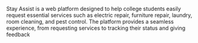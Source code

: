
Stay Assist is a web platform designed to help college students easily request essential services such as electric repair, furniture repair, laundry, room cleaning, and pest control. The platform provides a seamless experience, from requesting services to tracking their status and giving feedback
